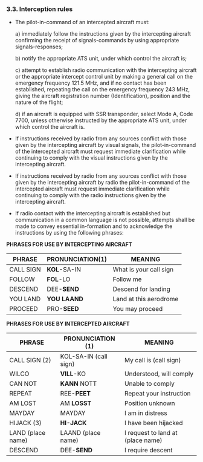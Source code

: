 ### **3.3. Interception rules**

- The  pilot-in-command  of  an  intercepted  aircraft must:

  a)  immediately follow the instructions given by the intercepting aircraft confirming the receipt of signals-commands by using appropriate signals-responses;

  b) notify the appropriate ATS unit, under which control the aircraft is;

  c)  attempt to establish radio communication with the intercepting aircraft or the appropriate intercept control unit by making a general call on the emergency  frequency 121.5 MHz, and if no contact has been established, repeating the call on the emergency  frequency 243 MHz, giving the aircraft registration number (Identification), position and the nature of the flight;

  d) if an aircraft is equipped with SSR transponder, select Mode A, Code 7700, unless otherwise instructed by the appropriate ATS unit, under which control the aircraft is.

- If instructions received by radio from any sources conflict with those given by the intercepting aircraft by visual signals, the pilot-in-command of the intercepted aircraft must request immediate clarification  while continuing to comply with the visual instructions given by the intercepting aircraft.

- If instructions received by radio from any sources conflict with those given by the intercepting aircraft by radio the pilot-in-command of  the intercepted  aircraft  must  request immediate clarification while continuing to comply with the radio instructions given by the intercepting aircraft.

- If radio contact with the intercepting aircraft is established but communication in a common language is not possible, attempts shall be made to convey essential in-formation and to acknowledge the instructions by using the following phrases:

**PHRASES FOR USE BY INTERCEPTING AIRCRAFT**

| PHRASE    | PRONUNCIATION(1) | MEANING                |
| --------- | ---------------- | ---------------------- |
| CALL SIGN | **KOL**-SA-IN    | What is your call sign |
| FOLLOW    | **FOL**-LO       | Follow me              |
| DESCEND   | DEE-**SEND**     | Descend for landing    |
| YOU LAND  | **YOU LAAND**    | Land at this aerodrome |
| PROCEED   | PRO-**SEED**     | You may proceed        |

**PHRASES FOR USE BY INTERCEPTED AIRCRAFT**

| PHRASE            | PRONUNCIATION (1)     | MEANING                           |
| ----------------- | --------------------- | --------------------------------- |
| CALL SIGN (2)     | KOL-SA-IN (call sign) | My call is (call sign)            |
| WILCO             | **VILL**-KO           | Understood, will comply           |
| CAN NOT           | **KANN** NOTT         | Unable to comply                  |
| REPEAT            | REE-**PEET**          | Repeat your instruction           |
| AM LOST           | AM **LOSST**          | Position unknown                  |
| MAYDAY            | MAYDAY                | I am in distress                  |
| HIJACK (3)        | **HI-JACK**           | I have been hijacked              |
| LAND (place name) | LAAND (place name)    | I request to land at (place name) |
| DESCEND           | DEE-**SEND**          | I require descent                 |